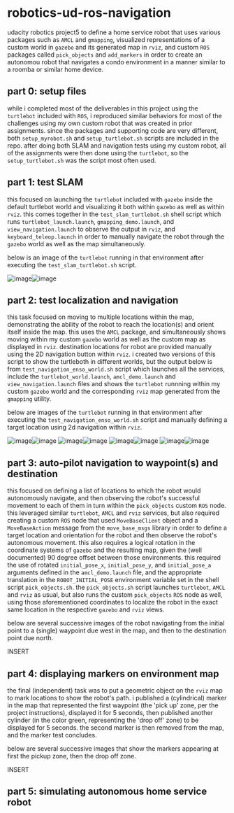 # robotics-ud-ros-navigation
udacity robotics project5 to define a home service robot that uses various packages such as `AMCL` and `gmapping`, visualized representations of a custom world in `gazebo` and its generated map in `rviz`, and custom `ROS` packages called `pick_objects` and `add_markers` in order to create an autonomou robot that navigates a condo environment in a manner similar to a roomba or similar home device. 

## part 0: setup files
while i completed most of the deliverables in this project using the `turtlebot` included with `ROS`, i reproduced similar behaviors for most of the challenges using my own custom robot that was created in prior assignments.  since the packages and supporting code are very different, both `setup_myrobot.sh` and `setup_turtlebot.sh` scripts are included in the repo.  after doing both SLAM and navigation tests using my custom robot, all of the assignments were then done using the `turtlebot`, so the `setup_turtlebot.sh` was the script most often used. 

## part 1: test SLAM
this focused on launching the `turtlebot` included with `gazebo` inside the default turtlebot world and visualizing it both within `gazebo` as well as within `rviz`.  this comes together in the `test_slam_turtlebot.sh` shell script which runs `turtlebot_launch.launch`, `gmapping_demo.launch`, and `view_navigation.launch` to observe the output in `rviz`, and `keyboard_teleop.launch` in order to manually navigate the robot through the `gazebo` world as well as the map simultaneously.  

below is an image of the `turtlebot` running in that environment after executing the `test_slam_turtlebot.sh` script. 

![image](https://user-images.githubusercontent.com/19736497/210157423-c38c8d02-35b3-4d96-bbe9-bc287c67ed91.png)![image](https://user-images.githubusercontent.com/19736497/210157605-cefbf39a-8c90-454b-9d43-fa680b3673e2.png)

## part 2: test localization and navigation
this task focused on moving to multiple locations within the map, demonstrating the ability of the robot to reach the location(s) and orient itself inside the map. this uses the `AMCL` package, and simultaneously shows moving within my custom `gazebo` world as well as the custom map as displayed in `rviz`.  destination locations for robot are provided manually using the 2D navigation button within `rviz`. i created two versions of this script to show the turtleboth in different worlds, but the output below is from `test_navigation_enso_world.sh` script which launches all the services, include the `turtlebot_world.launch`, `amcl_demo.launch` and `view_navigation.launch` files and shows the `turtlebot` runnning within my custom `gazebo` world and the corresponding `rviz` map generated from the `gmapping` utility. 

below are images of the `turtlebot` running in that environment after executing the `test_navigation_enso_world.sh` script and manually defining a target location using 2d navigation within `rviz`. 

![image](https://user-images.githubusercontent.com/19736497/210157539-512741a2-8929-4fc5-9561-ebb7a7a692e4.png)![image](https://user-images.githubusercontent.com/19736497/210157635-d94168ae-7664-4078-acc1-e269b9f3a3c6.png)
![image](https://user-images.githubusercontent.com/19736497/210157566-1b95a6c5-cc8b-4e75-8b78-f000a335ed25.png)![image](https://user-images.githubusercontent.com/19736497/210157638-5be6dda4-616c-4f82-b543-b2479184adc2.png)
![image](https://user-images.githubusercontent.com/19736497/210157575-956f60a1-5eb1-4e67-ba6d-4bb5ac080806.png)![image](https://user-images.githubusercontent.com/19736497/210157645-7a43e338-8f2d-4744-b4dc-da6212c8ceff.png)
![image](https://user-images.githubusercontent.com/19736497/210157583-ecda317e-662c-45d7-82a7-1365c600406e.png)![image](https://user-images.githubusercontent.com/19736497/210157648-13533e40-4ddb-46b6-b9e6-bfbcbc5ee19c.png)

## part 3: auto-pilot navigation to waypoint(s) and destination
this focused on defining a list of locations to which the robot would autonomously navigate, and then observing the robot's successful movement to each of them in turn within the `pick_objects` custom `ROS` node.  this leveraged similar `turtlebot`, `AMCL` and `rviz` services, but also required creating a custom `ROS` node that used `MoveBaseClient` object and a `MoveBaseAction` message from the `move_base_msgs` library in order to define a target location and orientation for the robot and then observe the robot's autonomous movement.  this also requires a logical rotation in the coordinate systems of `gazebo` and the resulting map, given the (well documented) 90 degree offset between those environments.  this required the use of rotated `initial_pose_x`, `initial_pose_y`, and `initial_pose_a` arguments defined in the `amcl_demo.launch` file, and the appropriate translation in the `ROBOT_INITIAL_POSE` environment variable set in the shell script `pick_objects.sh`.  the `pick_objects.sh` script launches `turtlebot`, `AMCL` and `rviz` as usual, but also runs the custom `pick_objects` `ROS` node as well, using those aforementioned coordinates to localize the robot in the exact same location in the respective `gazebo` and `rviz` views. 

below are several successive images of the robot navigating from the initial point to a (single) waypoint due west in the map, and then to the destination point due north.  

INSERT

## part 4: displaying markers on environment map
the final (independent) task was to put a geometric object on the `rviz` map to mark locations to show the robot's path.  i published a (cylindrical) marker in the map that represented the first waypoint (the 'pick up' zone, per the project instructions), displayed it for 5 seconds, then published another cylinder (in the color green, representing the 'drop off' zone) to be displayed for 5 seconds.  the second marker is then removed from the map, and the marker test concludes.  

below are several successive images that show the markers appearing at first the pickup zone, then the drop off zone. 

INSERT

## part 5: simulating autonomous home service robot

